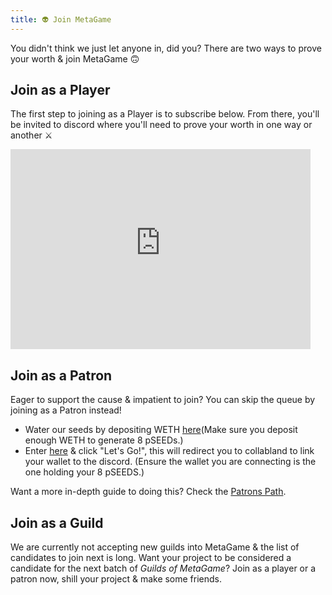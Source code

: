 ```yaml
---
title: 👽 Join MetaGame
---
```

You didn't think we just let anyone in, did you?
There are two ways to prove your worth & join MetaGame 🙃

## Join as a Player
The first step to joining as a Player is to subscribe below.
From there, you'll be invited to discord where you'll need to prove your worth in one way or another ⚔️

<iframe 
    src="https://metagame.substack.com/embed" 
    width="480" 
    height="320" 
    frameBorder="0" 
    scrolling="no"
></iframe>

## Join as a Patron
Eager to support the cause & impatient to join?
You can skip the queue by joining as a Patron instead!
- Water our seeds by depositing WETH [here](https://pools.balancer.exchange/#/pool/0xea05a15dbce2eb543ffda16950e95b2bd2e40d0e/)(Make sure you deposit enough WETH to generate 8 pSEEDs.)
- Enter [here](https://discord.gg/Es8SF5M8RF) & click "Let's Go!", this will redirect you to collabland to link your wallet to the discord. (Ensure the wallet you are connecting is the one holding your 8 pSEEDS.)

Want a more in-depth guide to doing this? Check the [Patrons Path](https://www.notion.so/Patron-Path-1db90c8bb4c84398a6fe1f672ea5e855).

## Join as a Guild
We are currently not accepting new guilds into MetaGame & the list of candidates to join next is long. Want your project to be considered a candidate for the next batch of *Guilds of MetaGame*? Join as a player or a patron now, shill your project & make some friends.
